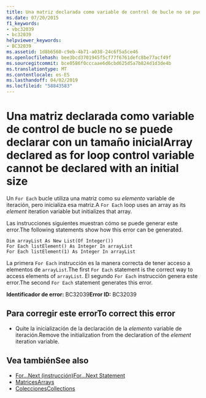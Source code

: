 ```yaml
---
title: Una matriz declarada como variable de control de bucle no se puede declarar con un tamaño inicial
ms.date: 07/20/2015
f1_keywords:
- vbc32039
- bc32039
helpviewer_keywords:
- BC32039
ms.assetid: 1d8b6560-c9eb-4b71-a038-24c6f5a5ce46
ms.openlocfilehash: bee3bcd3701945f5cf77f6761defc8be77acf49f
ms.sourcegitcommit: bce0586f0cccaae6d6cbd625d5a7b824d1d3de4b
ms.translationtype: MT
ms.contentlocale: es-ES
ms.lasthandoff: 04/02/2019
ms.locfileid: "58843583"
---
```

# <a name="array-declared-as-for-loop-control-variable-cannot-be-declared-with-an-initial-size"></a><span data-ttu-id="8e247-102">Una matriz declarada como variable de control de bucle no se puede declarar con un tamaño inicial</span><span class="sxs-lookup"><span data-stu-id="8e247-102">Array declared as for loop control variable cannot be declared with an initial size</span></span>
<span data-ttu-id="8e247-103">Un `For Each` bucle utiliza una matriz como su *elemento* variable de iteración, pero inicializa esa matriz.</span><span class="sxs-lookup"><span data-stu-id="8e247-103">A `For Each` loop uses an array as its *element* iteration variable but initializes that array.</span></span>  
  
 <span data-ttu-id="8e247-104">Las instrucciones siguientes muestran cómo se puede generar este error.</span><span class="sxs-lookup"><span data-stu-id="8e247-104">The following statements show how this error can be generated.</span></span>  
  
```  
Dim arrayList As New List(Of Integer())  
For Each listElement() As Integer In arrayList  
For Each listElement(1) As Integer In arrayList  
```  
  
 <span data-ttu-id="8e247-105">La primera `For Each` instrucción es la manera correcta de tener acceso a elementos de `arrayList`.</span><span class="sxs-lookup"><span data-stu-id="8e247-105">The first `For Each` statement is the correct way to access elements of `arrayList`.</span></span> <span data-ttu-id="8e247-106">El segundo `For Each` instrucción genera este error.</span><span class="sxs-lookup"><span data-stu-id="8e247-106">The second `For Each` statement generates this error.</span></span>  
  
 <span data-ttu-id="8e247-107">**Identificador de error:** BC32039</span><span class="sxs-lookup"><span data-stu-id="8e247-107">**Error ID:** BC32039</span></span>  
  
## <a name="to-correct-this-error"></a><span data-ttu-id="8e247-108">Para corregir este error</span><span class="sxs-lookup"><span data-stu-id="8e247-108">To correct this error</span></span>  
  
-   <span data-ttu-id="8e247-109">Quite la inicialización de la declaración de la *elemento* variable de iteración.</span><span class="sxs-lookup"><span data-stu-id="8e247-109">Remove the initialization from the declaration of the *element* iteration variable.</span></span>  
  
## <a name="see-also"></a><span data-ttu-id="8e247-110">Vea también</span><span class="sxs-lookup"><span data-stu-id="8e247-110">See also</span></span>

- [<span data-ttu-id="8e247-111">For...Next (instrucción)</span><span class="sxs-lookup"><span data-stu-id="8e247-111">For...Next Statement</span></span>](../../../visual-basic/language-reference/statements/for-next-statement.md)
- [<span data-ttu-id="8e247-112">Matrices</span><span class="sxs-lookup"><span data-stu-id="8e247-112">Arrays</span></span>](../../../visual-basic/programming-guide/language-features/arrays/index.md)
- [<span data-ttu-id="8e247-113">Colecciones</span><span class="sxs-lookup"><span data-stu-id="8e247-113">Collections</span></span>](../../../standard/collections/index.md)
